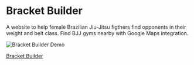 # Bracket Builder

A website to help female Brazilian Jiu-Jitsu figthers find opponents in their weight and belt class. Find BJJ gyms nearby with Google Maps integration.

![Bracket Builder Demo](https://media.giphy.com/media/ce22sRQoj5VEdUaz7D/giphy.gif)



[Bracket Builder](https://salty-sands-42332.herokuapp.com/)